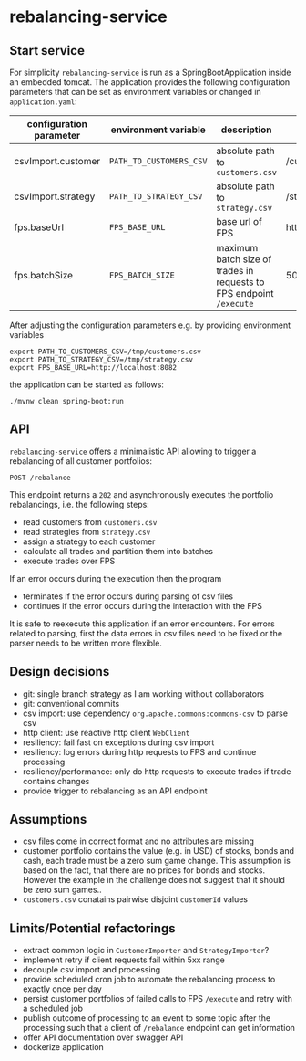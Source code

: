 # rebalancing-service

## Start service
For simplicity `rebalancing-service` is run as a SpringBootApplication inside an embedded tomcat.
The application provides the following configuration parameters that can be set as environment variables or
changed in `application.yaml`:

|configuration parameter|environment variable|description|default|
|---|---|---|---|
| csvImport.customer | `PATH_TO_CUSTOMERS_CSV` | absolute path to `customers.csv` | /customers.csv|
| csvImport.strategy | `PATH_TO_STRATEGY_CSV` | absolute path to `strategy.csv` | /strategy.csv|
| fps.baseUrl | `FPS_BASE_URL` | base url of FPS | http://localhost:8081|
| fps.batchSize | `FPS_BATCH_SIZE` | maximum batch size of trades in requests to FPS endpoint `/execute` | 50|

After adjusting the configuration parameters e.g. by providing environment variables
```
export PATH_TO_CUSTOMERS_CSV=/tmp/customers.csv
export PATH_TO_STRATEGY_CSV=/tmp/strategy.csv
export FPS_BASE_URL=http://localhost:8082
```

the application can be started as follows:
```
./mvnw clean spring-boot:run
```
## API
`rebalancing-service` offers a minimalistic API allowing to trigger a rebalancing of all customer portfolios:
```
POST /rebalance
```
This endpoint returns a `202` and asynchronously executes the portfolio rebalancings, i.e. the following steps:
* read customers from `customers.csv`
* read strategies from `strategy.csv`
* assign a strategy to each customer
* calculate all trades and partition them into batches
* execute trades over FPS

If an error occurs during the execution then the program
* terminates if the error occurs during parsing of csv files
* continues if the error occurs during the interaction with the FPS

It is safe to reexecute this application if an error encounters.  For errors related to parsing, first the
data errors in csv files need to be fixed or the parser needs to be written more flexible. 

## Design decisions
* git: single branch strategy as I am working without collaborators
* git: conventional commits
* csv import: use dependency `org.apache.commons:commons-csv` to parse csv
* http client: use reactive http client `WebClient`
* resiliency: fail fast on exceptions during csv import
* resiliency: log errors during http requests to FPS and continue processing
* resiliency/performance: only do http requests to execute trades if trade contains changes
* provide trigger to rebalancing as an API endpoint

## Assumptions
* csv files come in correct format and no attributes are missing
* customer portfolio contains the value (e.g. in USD) of stocks, bonds and cash, each trade
must be a zero sum game change. This assumption is based on the fact, that there are no prices for bonds and stocks. 
However the example in the challenge does not suggest that it should be zero sum games.. 
* `customers.csv` conatains pairwise disjoint `customerId` values

## Limits/Potential refactorings
* extract common logic in `CustomerImporter` and `StrategyImporter`?
* implement retry if client requests fail within 5xx range
* decouple csv import and processing
* provide scheduled cron job to automate the rebalancing process to exactly once per day 
* persist customer portfolios of failed calls to FPS `/execute` and retry with a scheduled job
* publish outcome of processing to an event to some topic after the processing such that a client of `/rebalance` endpoint
can get information  
* offer API documentation over swagger API
* dockerize application


